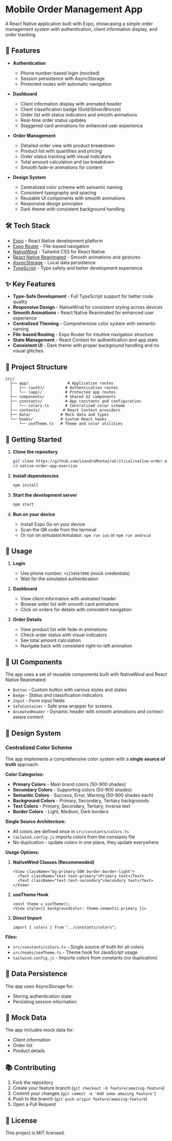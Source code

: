 # Mobile Order Management App

A React Native application built with Expo, showcasing a simple order management system with authentication, client information display, and order tracking.

## 🚀 Features

- **Authentication**

  - Phone number-based login (mocked)
  - Session persistence with AsyncStorage
  - Protected routes with automatic navigation

- **Dashboard**

  - Client information display with animated header
  - Client classification badge (Gold/Silver/Bronze)
  - Order list with status indicators and smooth animations
  - Real-time order status updates
  - Staggered card animations for enhanced user experience

- **Order Management**

  - Detailed order view with product breakdown
  - Product list with quantities and pricing
  - Order status tracking with visual indicators
  - Total amount calculation and tax breakdown
  - Smooth fade-in animations for content

- **Design System**
  - Centralized color scheme with semantic naming
  - Consistent typography and spacing
  - Reusable UI components with smooth animations
  - Responsive design principles
  - Dark theme with consistent background handling

## 🛠️ Tech Stack

- [Expo](https://expo.dev/) - React Native development platform
- [Expo Router](https://docs.expo.dev/router/introduction/) - File-based navigation
- [NativeWind](https://www.nativewind.dev/) - Tailwind CSS for React Native
- [React Native Reanimated](https://docs.swmansion.com/react-native-reanimated/) - Smooth animations and gestures
- [AsyncStorage](https://react-native-async-storage.github.io/async-storage/) - Local data persistence
- [TypeScript](https://www.typescriptlang.org/) - Type safety and better development experience

## ✨ Key Features

- **Type-Safe Development** - Full TypeScript support for better code quality
- **Responsive Design** - NativeWind for consistent styling across devices
- **Smooth Animations** - React Native Reanimated for enhanced user experience
- **Centralized Theming** - Comprehensive color system with semantic naming
- **File-based Routing** - Expo Router for intuitive navigation structure
- **State Management** - React Context for authentication and app state
- **Consistent UI** - Dark theme with proper background handling and no visual glitches

## 📁 Project Structure

```
src/
  ├── app/                 # Application routes
  │   ├── (auth)/         # Authentication routes
  │   └── (app)/          # Protected app routes
  ├── components/         # Shared UI components
  ├── constants/          # App constants and configuration
  │   └── colors.ts       # Centralized color scheme
  ├── contexts/          # React Context providers
  ├── data/             # Mock data and types
  └── hooks/            # Custom React hooks
      └── useTheme.ts   # Theme and color utilities
```

## 🚦 Getting Started

1. **Clone the repository**

   ```bash
   git clone https://github.com/LeandroMonteiroCritical/native-order-app-exercise.git
   cd native-order-app-exercise
   ```

2. **Install dependencies**

   ```bash
   npm install
   ```

3. **Start the development server**

   ```bash
   npm start
   ```

4. **Run on your device**
   - Install Expo Go on your device
   - Scan the QR code from the terminal
   - Or run on simulator/emulator: `npm run ios` or `npm run android`

## 📱 Usage

1. **Login**

   - Use phone number: `+1234567890` (mock credentials)
   - Wait for the simulated authentication

2. **Dashboard**

   - View client information with animated header
   - Browse order list with smooth card animations
   - Click on orders for details with consistent navigation

3. **Order Details**
   - View product list with fade-in animations
   - Check order status with visual indicators
   - See total amount calculation
   - Navigate back with consistent right-to-left animation

## 🎨 UI Components

The app uses a set of reusable components built with NativeWind and React Native Reanimated:

- `Button` - Custom button with various styles and states
- `Badge` - Status and classification indicators
- `Input` - Form input fields
- `SafeContainer` - Safe area wrapper for screens
- `AnimatedHeader` - Dynamic header with smooth animations and context-aware content

## 🎨 Design System

### Centralized Color Scheme

The app implements a comprehensive color system with a **single source of truth** approach:

**Color Categories:**

- **Primary Colors** - Main brand colors (50-900 shades)
- **Secondary Colors** - Supporting colors (50-900 shades)
- **Semantic Colors** - Success, Error, Warning (50-900 shades each)
- **Background Colors** - Primary, Secondary, Tertiary backgrounds
- **Text Colors** - Primary, Secondary, Tertiary, Inverse text
- **Border Colors** - Light, Medium, Dark borders

**Single Source Architecture:**

- All colors are defined once in `src/constants/colors.ts`
- `tailwind.config.js` imports colors from the constants file
- No duplication - update colors in one place, they update everywhere

**Usage Options:**

1. **NativeWind Classes (Recommended)**

   ```tsx
   <View className="bg-primary-500 border-border-light">
     <Text className="text-text-primary">Primary text</Text>
     <Text className="text-text-secondary">Secondary text</Text>
   </View>
   ```

2. **useTheme Hook**

   ```tsx
   const theme = useTheme();
   <View style={{ backgroundColor: theme.semantic.primary }}>
   ```

3. **Direct Import**
   ```tsx
   import { colors } from "../constants/colors";
   ```

**Files:**

- `src/constants/colors.ts` - Single source of truth for all colors
- `src/hooks/useTheme.ts` - Theme hook for JavaScript usage
- `tailwind.config.js` - Imports colors from constants (no duplication)

## 💾 Data Persistence

The app uses AsyncStorage for:

- Storing authentication state
- Persisting session information

## 🧪 Mock Data

The app includes mock data for:

- Client information
- Order list
- Product details

## 📚 Contributing

1. Fork the repository
2. Create your feature branch (`git checkout -b feature/amazing-feature`)
3. Commit your changes (`git commit -m 'Add some amazing feature'`)
4. Push to the branch (`git push origin feature/amazing-feature`)
5. Open a Pull Request

## 📝 License

This project is MIT licensed.
